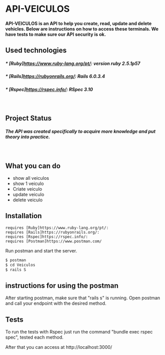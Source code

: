 # API-VEICULOS
#### API-VEICULOS is an API to help you create, read, update and delete vehicles. Below are instructions on how to access these terminals. We have tests to make sure our API security is ok.

## Used technologies
##### * [Ruby]https://www.ruby-lang.org/pt/: version ruby 2.5.1p57
##### * [Rails]https://rubyonrails.org/: Rails 6.0.3.4
##### * [Rspec]https://rspec.info/: RSpec 3.10
&nbsp;
## Project Status
#####  The API was created specifically to acquire more knowledge and put theory into practice.
&nbsp;

## What you can do
  - show all veiculos
  - show 1 veiculo
  - Criate veiculo
  - update veiculo
  - delete veiculo



## Installation
```API-VEICULOS 
requires [Ruby]https://www.ruby-lang.org/pt/: 
requires [Rails]https://rubyonrails.org/:
requires [Rspec]https://rspec.info/:
requires [Postman]https://www.postman.com/
```
Run postman and start the server.

```sh
$ postman
$ cd Veiculos
$ rails S
```


## instructions for using the postman

After starting postman, make sure that "rails s" is running. Open postman and call your endpoint with the desired method.

## Tests

To run the tests with Rspec just run the command "bundle exec rspec spec", tested each method.



After that you can access at http://localhost:3000/